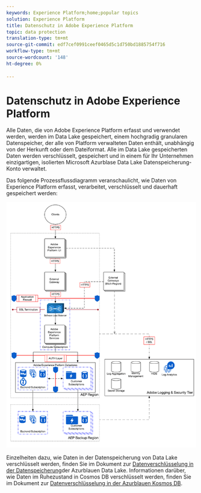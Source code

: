 ```yaml
---
keywords: Experience Platform;home;popular topics
solution: Experience Platform
title: Datenschutz in Adobe Experience Platform
topic: data protection
translation-type: tm+mt
source-git-commit: edf7cef0991ceef0465d5c1d750bd1885754f716
workflow-type: tm+mt
source-wordcount: '148'
ht-degree: 0%

---
```



# Datenschutz in Adobe Experience Platform

Alle Daten, die von Adobe Experience Platform erfasst und verwendet werden, werden im Data Lake gespeichert, einem hochgradig granularen Datenspeicher, der alle von Platform verwalteten Daten enthält, unabhängig von der Herkunft oder dem Dateiformat. Alle im Data Lake gespeicherten Daten werden verschlüsselt, gespeichert und in einem für Ihr Unternehmen einzigartigen, isolierten Microsoft Azurblase Data Lake Datenspeicherung-Konto verwaltet.

Das folgende Prozessflussdiagramm veranschaulicht, wie Daten von Experience Platform erfasst, verarbeitet, verschlüsselt und dauerhaft gespeichert werden:

![](images/data-protection/flow.png)

Einzelheiten dazu, wie Daten in der Datenspeicherung von Data Lake verschlüsselt werden, finden Sie im Dokument zur [Datenverschlüsselung in der Datenspeicherung](https://docs.microsoft.com/en-us/azure/data-lake-store/data-lake-store-encryption)der Azurblauen Data Lake. Informationen darüber, wie Daten im Ruhezustand in Cosmos DB verschlüsselt werden, finden Sie im Dokument zur [Datenverschlüsselung in der Azurblauen Kosmos DB](https://docs.microsoft.com/en-us/azure/cosmos-db/database-encryption-at-rest).